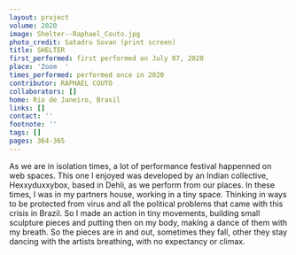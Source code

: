 ```yaml
---
layout: project
volume: 2020
image: Shelter--Raphael_Couto.jpg
photo_credit: Satadru Sovan (print screen)
title: SHELTER
first_performed: first performed on July 07, 2020
place: 'Zoom  '
times_performed: performed once in 2020
contributor: RAPHAEL COUTO
collaborators: []
home: Rio de Janeiro, Brasil
links: []
contact: ''
footnote: ''
tags: []
pages: 364-365
---
```




As we are in isolation times, a lot of performance festival happenned on web spaces. This one I enjoyed was developed by an Indian collective, Hexxyduxxybox, based in Dehli, as we perform from our places.
In these times, I was in my partners house, working in a tiny space. Thinking in ways to be protected from virus and all the political problems that came with this crisis in Brazil. So I made an action in tiny movements, building small sculpture pieces and putting then on my body, making a dance of them with my breath. So the pieces are in and out, sometimes they fall, other they stay dancing with the artists breathing, with no expectancy or climax.

